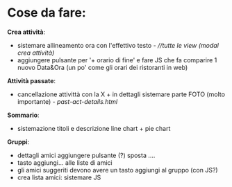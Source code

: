 # Cose da fare:
        

**Crea attività**:        
- sistemare allineamento ora con l'effettivo testo - *//tutte le view (modal crea attività)*       
- aggiungere pulsante per '+ orario di fine' e fare JS che fa comparire 1 nuovo Data&Ora (un po' come gli orari dei ristoranti in web)
    
**Attività passate**:     
- cancellazione attivittà con la X + in dettagli sistemare parte FOTO (molto importante) - *past-act-details.html*       

**Sommario**:       
- sistemazione titoli e descrizione line chart + pie chart      

**Gruppi**:      
- dettagli amici aggiungere pulsante (?) sposta ....     
- tasto aggiungi... alle liste di amici
- gli amici suggeriti devono avere un tasto aggiungi al gruppo (con JS?)     
- crea lista amici: sistemare JS